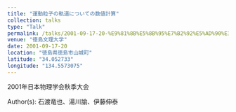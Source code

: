 ```yaml
---
title: "運動粒子の軌道についての数値計算"
collection: talks
type: "Talk"
permalink: /talks/2001-09-17-20-%E9%81%8B%E5%8B%95%E7%B2%92%E5%AD%90%E3%81%AE%E8%BB%8C%E9%81%93%E3%81%AB%E3%81%A4%E3%81%84%E3%81%A6%E3%81%AE%E6%95%B0%E5%80%A4%E8%A8%88%E7%AE%97
venue: "徳島文理大学"
date: 2001-09-17-20
location: "徳島県徳島市山城町"
latitude: "34.052733"
longitude: "134.5573075"
---
```


2001年日本物理学会秋季大会

Author(s): 石渡竜也、湯川諭、伊藤伸泰
